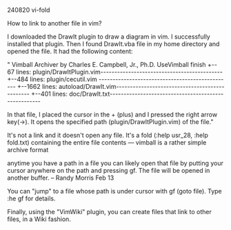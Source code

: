 240820
vi-fold


How to link to another file in vim?

I downloaded the DrawIt plugin to draw a diagram in vim. I successfully installed that plugin. Then I found DrawIt.vba file in my home directory and opened the file. It had the following content:

 " Vimball Archiver by Charles E. Campbell, Jr., Ph.D.
 UseVimball
 finish
 +-- 67 lines: plugin/DrawItPlugin.vim--------------------------------------------
 +--484 lines: plugin/cecutil.vim ------------------------------------------------
 +--1662 lines: autoload/DrawIt.vim-----------------------------------------------
 +--401 lines: doc/DrawIt.txt-----------------------------------------------------

 In that file, I placed the cursor in the + (plus) and I pressed the right arrow key(->). It opens the specified path (plugin/DrawItPlugin.vim) of the file."

It's not a link and it doesn't open any file. It's a fold (:help usr_28, :help fold.txt) containing the entire file contents — vimball is a rather simple archive format


anytime you have a path in a file you can likely open that file by putting your cursor anywhere on the path and pressing gf. The file will be opened in another buffer. – Randy Morris Feb 13 

You can "jump" to a file whose path is under cursor with gf (goto file). Type :he gf for details.

Finally, using the "VimWiki" plugin, you can create files that link to other files, in a Wiki fashion.
